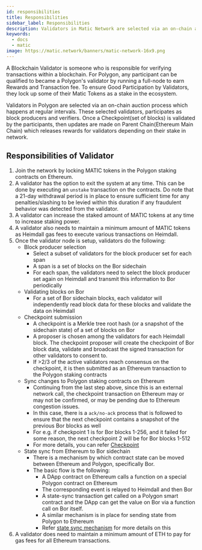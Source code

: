 ```yaml
---
id: responsibilities
title: Responsibilities
sidebar_label: Responsibilities
description: Validators in Matic Network are selected via an on-chain auction process which happens at regular intervals. These selected validators, participates as block producers and verifiers.
keywords:
  - docs
  - matic
image: https://matic.network/banners/matic-network-16x9.png 
---
```


A Blockchain Validator is someone who is responsible for verifying transactions within a blockchain. For Polygon, any participant can be qualified to became a Polygon's validator by running a full-node to earn Rewards and Transaction fee. To ensure Good Participation by Validators, they lock up some of their Matic Tokens as a stake in the ecosystem.

Validators in Polygon are selected via an on-chain auction process which happens at regular intervals. These selected validators, participates as block producers and verifiers. Once a Checkpoint(set of blocks) is validated by the participants, then updates are made on Parent Chain(Ethereum Main Chain) which releases rewards for validators depending on their stake in network.

## Responsibilities of Validator

1. Join the network by locking MATIC tokens in the Polygon staking contracts on Ethereum.
2. A validator has the option to exit the system at any time. This can be done by executing an `unstake` transaction on the contracts. Do note that a 21-day withdrawal period is in place to ensure sufficient time for any penalties/slashing to be levied within this duration if any fraudulent behavior was detected from the validator.
3. A validator can increase the staked amount of MATIC tokens at any time to increase staking power.
4. A validator also needs to maintain a minimum amount of MATIC tokens as Heimdall gas fees to execute various transactions on Heimdall.
5. Once the validator node is setup, validators do the following:
    - Block producer selection
        - Select a subset of validators for the block producer set for each span
        - A span is a set of blocks on the Bor sidechain
        - For each span, the validators need to select the block producer set again on Heimdall and transmit this information to Bor periodically
    - Validating blocks on Bor
        - For a set of Bor sidechain blocks, each validator will independently read block data for these blocks and validate the data on Heimdall
    - Checkpoint submission
        - A checkpoint is a Merkle tree root hash (or a snapshot of the sidechain state) of a set of blocks on Bor
        - A proposer is chosen among the validators for each Heimdall block. The checkpoint proposer will create the checkpoint of Bor block data, validate and broadcast the signed transaction for other validators to consent to.
        - If >2/3 of the active validators reach consensus on the checkpoint, it is then submitted as an Ethereum transaction to the Polygon staking contracts
    - Sync changes to Polygon staking contracts on Ethereum
        - Continuing from the last step above, since this is an external network call, the checkpoint transaction on Ethereum may or may not be confirmed, or may be pending due to Ethereum congestion issues.
        - In this case, there is a `ack/no-ack` process that is followed to ensure that the next checkpoint contains a snapshot of the previous Bor blocks as well
        - For e.g. if checkpoint 1 is for Bor blocks 1-256, and it failed for some reason, the next checkpoint 2 will be for Bor blocks 1-512
        - For more details, you can refer [Checkpoint](/docs/contribute/heimdall/checkpoint)
    - State sync from Ethereum to Bor sidechain
        - There is a mechanism by which contract state can be moved between Ethereum and Polygon, specifically Bor.
        - The basic flow is the following:
            - A DApp contract on Ethereum calls a function on a special Polygon contract on Ethereum
            - The corresponding event is relayed to Heimdall and then Bor
            - A state-sync transaction get called on a Polygon smart contract and the DApp can get the value on Bor via a function call on Bor itself.
            - A similar mechanism is in place for sending state from Polygon to Ethereum
            - Refer [state sync mechanism](/docs/contribute/state-sync/state-sync) for more details on this
6. A validator does need to maintain a minimum amount of ETH to pay for gas fees for all Ethereum transactions.